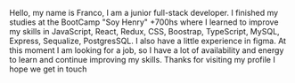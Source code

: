Hello, my name is Franco, I am a junior full-stack developer.
I finished my studies at the BootCamp "Soy Henry" +700hs
where I learned to improve my skills in
JavaScript, React, Redux, CSS, Boostrap, TypeScript, MySQL, Express, Sequalize, PostgresSQL.
I also have a little experience in figma.
At this moment I am looking for a job, so I have a lot of availability and energy to learn and continue improving my skills.
Thanks for visiting my profile I hope we get in touch
